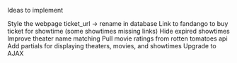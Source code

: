Ideas to implement

Style the webpage
ticket_url -> rename in database
Link to fandango to buy ticket for showtime (some showtimes missing links)
Hide expired showtimes
Improve theater name matching
Pull movie ratings from rotten tomatoes api
Add partials for displaying theaters, movies, and showtimes
Upgrade to AJAX
